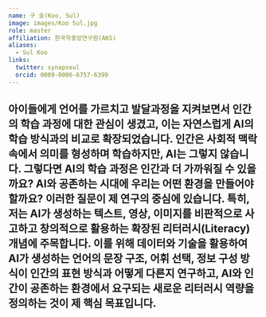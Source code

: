 ```yaml
---
name: 구 슬(Koo, Sul)
image: images/Koo Sul.jpg
role: master
affiliation: 한국학중앙연구원(AKS)
aliases:
  - Sul Koo
links:
  twitter: synapseul
  orcid: 0009-0006-6757-6399
---
```

아이들에게 언어를 가르치고 발달과정을 지켜보면서 인간의 학습 과정에 대한 관심이 생겼고, 이는 자연스럽게 AI의 학습 방식과의 비교로 확장되었습니다. 인간은 사회적 맥락 속에서 의미를 형성하며 학습하지만, AI는 그렇지 않습니다. 그렇다면 AI의 학습 과정은 인간과 더 가까워질 수 있을까요? AI와 공존하는 시대에 우리는 어떤 환경을 만들어야 할까요? 이러한 질문이 제 연구의 중심에 있습니다. 
특히, 저는 AI가 생성하는 텍스트, 영상, 이미지를 비판적으로 사고하고 창의적으로 활용하는 **확장된 리터러시(Literacy)** 개념에 주목합니다. 이를 위해 데이터와 기술을 활용하여 AI가 생성하는 언어의 **문장 구조, 어휘 선택, 정보 구성 방식이 인간의 표현 방식과 어떻게 다른지 연구**하고, **AI와 인간이 공존하는 환경에서 요구되는 새로운 리터러시 역량**을 정의하는 것이 제 핵심 목표입니다.
---